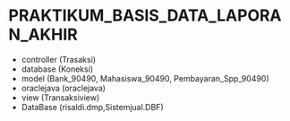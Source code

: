 # PRAKTIKUM_BASIS_DATA_LAPORAN_AKHIR
+ controller (Trasaksi)
+ database (Koneksi)
+ model (Bank_90490, Mahasiswa_90490, Pembayaran_Spp_90490)
+ oraclejava (oraclejava)
+ view (Transaksiview)
+ DataBase (risaldi.dmp,Sistemjual.DBF)
